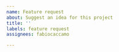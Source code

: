 ```yaml
---
name: Feature request
about: Suggest an idea for this project
title: ''
labels: feature request
assignees: fabiocaccamo

---
```



